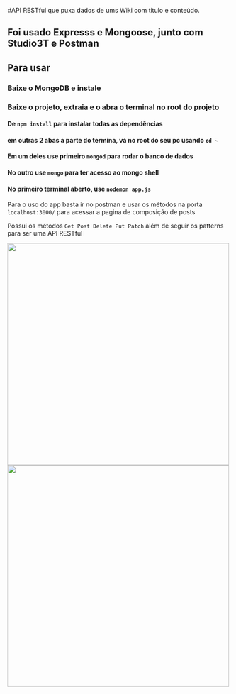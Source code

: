 #API RESTful que puxa dados de ums Wiki com titulo e conteúdo.

## Foi usado Expresss e Mongoose, junto com Studio3T e Postman

## Para usar

### Baixe o MongoDB e instale

### Baixe o projeto, extraia e o abra o terminal no root do projeto

#### De `npm install` para instalar todas as dependências

#### em outras 2 abas a parte do termina, vá no root do seu pc usando `cd ~`

#### Em um deles use primeiro `mongod` para rodar o banco de dados

#### No outro use `mongo` para ter acesso ao mongo shell

#### No primeiro terminal aberto, use `nodemon app.js`

Para o uso do app basta ir no postman e usar os métodos na porta `localhost:3000/` para acessar a pagina de composição de posts

Possui os métodos `Get Post Delete Put Patch` além de seguir os patterns para ser uma API RESTful


<div>
  <img src="https://user-images.githubusercontent.com/36806973/162846557-87519745-d00c-4bc8-8b14-29bf7549b5fc.png" width="500"/>
  <img src="https://user-images.githubusercontent.com/36806973/162846726-3954a6f4-47c0-4dae-abca-b61d3026cd83.png" width="500"/>
</div>



